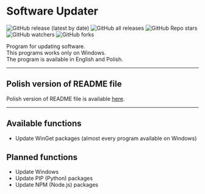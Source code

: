 # Software Updater

![GitHub release (latest by date)](https://img.shields.io/github/v/release/slonindyjski/SoftwareUpdater?style=flat-square)
![GitHub all releases](https://img.shields.io/github/downloads/slonindyjski/SoftwareUpdater/total?style=flat-square)
![GitHub Repo stars](https://img.shields.io/github/stars/slonindyjski/SoftwareUpdater?style=flat-square)
![GitHub watchers](https://img.shields.io/github/watchers/slonindyjski/SoftwareUpdater?style=flat-square)
![GitHub forks](https://img.shields.io/github/forks/slonindyjski/SoftwareUpdater?style=flat-square)

Program for updating software. \
This programs works only on Windows. \
The program is available in English and Polish.

---

## Polish version of README file
Polish version of README file is available [here](README_PL.md).

---

## Available functions
- Update WinGet packages (almost every program available on Windows)

## Planned functions
- Update Windows
- Update PIP (Python) packages 
- Update NPM (Node.js) packages
